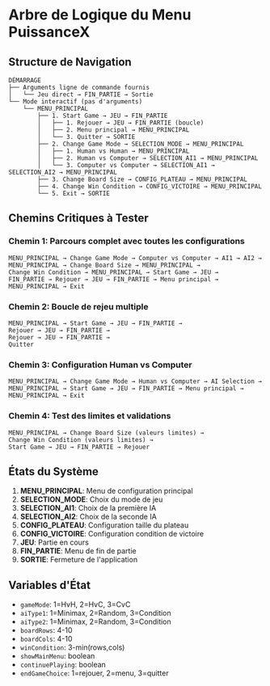 # Arbre de Logique du Menu PuissanceX

## Structure de Navigation

```
DÉMARRAGE
├── Arguments ligne de commande fournis
│   └── Jeu direct → FIN_PARTIE → Sortie
└── Mode interactif (pas d'arguments)
    └── MENU_PRINCIPAL
        ├── 1. Start Game → JEU → FIN_PARTIE
        │   ├── 1. Rejouer → JEU → FIN_PARTIE (boucle)
        │   ├── 2. Menu principal → MENU_PRINCIPAL
        │   └── 3. Quitter → SORTIE
        ├── 2. Change Game Mode → SELECTION_MODE → MENU_PRINCIPAL
        │   ├── 1. Human vs Human → MENU_PRINCIPAL
        │   ├── 2. Human vs Computer → SELECTION_AI1 → MENU_PRINCIPAL
        │   └── 3. Computer vs Computer → SELECTION_AI1 → SELECTION_AI2 → MENU_PRINCIPAL
        ├── 3. Change Board Size → CONFIG_PLATEAU → MENU_PRINCIPAL
        ├── 4. Change Win Condition → CONFIG_VICTOIRE → MENU_PRINCIPAL
        └── 5. Exit → SORTIE
```

## Chemins Critiques à Tester

### Chemin 1: Parcours complet avec toutes les configurations
```
MENU_PRINCIPAL → Change Game Mode → Computer vs Computer → AI1 → AI2 → 
MENU_PRINCIPAL → Change Board Size → MENU_PRINCIPAL → 
Change Win Condition → MENU_PRINCIPAL → Start Game → JEU → 
FIN_PARTIE → Rejouer → JEU → FIN_PARTIE → Menu principal → MENU_PRINCIPAL → Exit
```

### Chemin 2: Boucle de rejeu multiple
```
MENU_PRINCIPAL → Start Game → JEU → FIN_PARTIE → 
Rejouer → JEU → FIN_PARTIE → 
Rejouer → JEU → FIN_PARTIE → 
Quitter
```

### Chemin 3: Configuration Human vs Computer
```
MENU_PRINCIPAL → Change Game Mode → Human vs Computer → AI Selection → 
MENU_PRINCIPAL → Start Game → JEU → FIN_PARTIE → Menu principal → 
MENU_PRINCIPAL → Exit
```

### Chemin 4: Test des limites et validations
```
MENU_PRINCIPAL → Change Board Size (valeurs limites) → 
Change Win Condition (valeurs limites) → 
Start Game → JEU → FIN_PARTIE → Rejouer
```

## États du Système

1. **MENU_PRINCIPAL**: Menu de configuration principal
2. **SELECTION_MODE**: Choix du mode de jeu
3. **SELECTION_AI1**: Choix de la première IA
4. **SELECTION_AI2**: Choix de la seconde IA
5. **CONFIG_PLATEAU**: Configuration taille du plateau
6. **CONFIG_VICTOIRE**: Configuration condition de victoire
7. **JEU**: Partie en cours
8. **FIN_PARTIE**: Menu de fin de partie
9. **SORTIE**: Fermeture de l'application

## Variables d'État

- `gameMode`: 1=HvH, 2=HvC, 3=CvC
- `aiType1`: 1=Minimax, 2=Random, 3=Condition
- `aiType2`: 1=Minimax, 2=Random, 3=Condition
- `boardRows`: 4-10
- `boardCols`: 4-10
- `winCondition`: 3-min(rows,cols)
- `showMainMenu`: boolean
- `continuePlaying`: boolean
- `endGameChoice`: 1=rejouer, 2=menu, 3=quitter